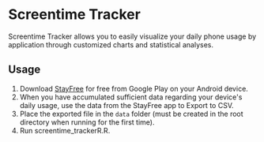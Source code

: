 # Screentime Tracker

Screentime Tracker allows you to easily visualize your daily phone usage by application through customized charts and statistical analyses.

## Usage
1. Download [StayFree](https://play.google.com/store/apps/details?id=com.burockgames.timeclocker&hl=en_CA) for free from Google Play on your Android device.
2. When you have accumulated sufficient data regarding your device's daily usage, use the data from the StayFree app to Export to CSV.
3. Place the exported file in the `data` folder (must be created in the root directory when running for the first time).
4. Run screentime_trackerR.R.